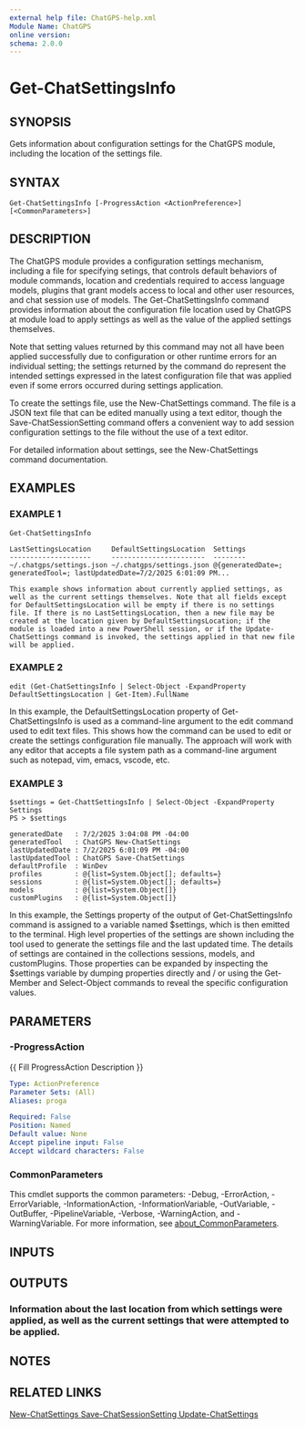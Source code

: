 ```yaml
---
external help file: ChatGPS-help.xml
Module Name: ChatGPS
online version:
schema: 2.0.0
---
```


# Get-ChatSettingsInfo

## SYNOPSIS
Gets information about configuration settings for the ChatGPS module, including the location of the settings file.

## SYNTAX

```
Get-ChatSettingsInfo [-ProgressAction <ActionPreference>] [<CommonParameters>]
```

## DESCRIPTION
The ChatGPS module provides a configuration settings mechanism, including a file for specifying setings, that controls default behaviors of module commands, location and credentials required to access language models, plugins that grant models access to local and other user resources, and chat session use of models.
The Get-ChatSettingsInfo command provides information about the configuration file location used by ChatGPS at module load to apply settings as well as the value of the applied settings themselves.

Note that setting values returned by this command may not all have been applied successfully due to configuration or other runtime errors for an individual setting; the settings returned by the command do represent the intended settings expressed in the latest configuration file that was applied even if some errors occurred during settings application.

To create the settings file, use the New-ChatSettings command.
The file is a JSON text file that can be edited manually using a text editor, though the Save-ChatSessionSetting command offers a convenient way to add session configuration settings to the file without the use of a text editor.

For detailed information about settings, see the New-ChatSettings command documentation.

## EXAMPLES

### EXAMPLE 1
```
Get-ChatSettingsInfo
 
LastSettingsLocation     DefaultSettingsLocation  Settings
--------------------     -----------------------  --------
~/.chatgps/settings.json ~/.chatgps/settings.json @{generatedDate=; generatedTool=; lastUpdatedDate=7/2/2025 6:01:09 PM...
 
This example shows information about currently applied settings, as well as the current settings themselves. Note that all fields except for DefaultSettingsLocation will be empty if there is no settings file. If there is no LastSettingsLocation, then a new file may be created at the location given by DefaultSettingsLocation; if the module is loaded into a new PowerShell session, or if the Update-ChatSettings command is invoked, the settings applied in that new file will be applied.
```

### EXAMPLE 2
```
edit (Get-ChatSettingsInfo | Select-Object -ExpandProperty DefaultSettingsLocation | Get-Item).FullName
```

In this example, the DefaultSettingsLocation property of Get-ChatSettingsInfo is used as a command-line argument to the edit command used to edit text files.
This shows how the command can be used to edit or create the settings configuration file manually.
The approach will work with any editor that accepts a file system path as a command-line argument such as notepad, vim, emacs, vscode, etc.

### EXAMPLE 3
```
$settings = Get-ChattSettingsInfo | Select-Object -ExpandProperty Settings
PS > $settings
 
generatedDate   : 7/2/2025 3:04:08 PM -04:00
generatedTool   : ChatGPS New-ChatSettings
lastUpdatedDate : 7/2/2025 6:01:09 PM -04:00
lastUpdatedTool : ChatGPS Save-ChatSettings
defaultProfile  : WinDev
profiles        : @{list=System.Object[]; defaults=}
sessions        : @{list=System.Object[]; defaults=}
models          : @{list=System.Object[]}
customPlugins   : @{list=System.Object[]}
```

In this example, the Settings property of the output of Get-ChatSettingsInfo command is assigned to a variable named $settings, which is then emitted to the terminal.
High level properties of the settings are shown including the tool used to generate the settings file and the last updated time.
The details of settings are contained in the collections sessions, models, and customPlugins.
Those properties can be expanded by inspecting the $settings variable by dumping properties directly and / or using the Get-Member and Select-Object commands to reveal the specific configuration values.

## PARAMETERS

### -ProgressAction
{{ Fill ProgressAction Description }}

```yaml
Type: ActionPreference
Parameter Sets: (All)
Aliases: proga

Required: False
Position: Named
Default value: None
Accept pipeline input: False
Accept wildcard characters: False
```

### CommonParameters
This cmdlet supports the common parameters: -Debug, -ErrorAction, -ErrorVariable, -InformationAction, -InformationVariable, -OutVariable, -OutBuffer, -PipelineVariable, -Verbose, -WarningAction, and -WarningVariable. For more information, see [about_CommonParameters](http://go.microsoft.com/fwlink/?LinkID=113216).

## INPUTS

## OUTPUTS

### Information about the last location from which settings were applied, as well as the current settings that were attempted to be applied.
## NOTES

## RELATED LINKS

[New-ChatSettings
Save-ChatSessionSetting
Update-ChatSettings]()

